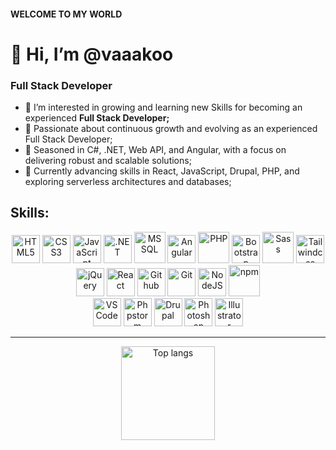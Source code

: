 #### WELCOME TO MY WORLD
# 👋 Hi, I’m @vaaakoo
### Full Stack Developer

- 👀 I’m interested in growing and learning new Skills for becoming an experienced **Full Stack Developer;**
- 👀 Passionate about continuous growth and evolving as an experienced Full Stack Developer;
- 💼 Seasoned in C#, .NET, Web API, and Angular, with a focus on delivering robust and scalable solutions;
- 🌱 Currently advancing skills in React, JavaScript, Drupal, PHP, and exploring serverless architectures and databases;


## Skills:
<div align="center">
  <img alt="HTML5" src="https://cdn.jsdelivr.net/gh/devicons/devicon/icons/html5/html5-original.svg" width="45">
  <img alt="CSS3" src="https://cdn.jsdelivr.net/gh/devicons/devicon/icons/css3/css3-original.svg" width="45">
  <img alt="JavaScript" src="https://cdn.jsdelivr.net/gh/devicons/devicon/icons/javascript/javascript-original.svg" width="45">
  <img alt=".NET" src="https://cdn.jsdelivr.net/gh/devicons/devicon/icons/dotnetcore/dotnetcore-original.svg" width="45">
  <img alt="MS SQL" src="https://assets-global.website-files.com/601064f495f4b4967f921aa9/632b60f8c1aa184a0e5766d9_202209-ms-sql-icon-3x-p-800.png"  width="50"; height="50">
  <img alt="Angular" src="https://cdn.jsdelivr.net/gh/devicons/devicon/icons/angularjs/angularjs-original.svg" width="45">
  <img alt="PHP" src="https://cdn.jsdelivr.net/gh/devicons/devicon/icons/php/php-plain.svg" width="50">
  <img alt="Bootstrap" src="https://cdn.jsdelivr.net/gh/devicons/devicon/icons/bootstrap/bootstrap-original.svg" width="45">
  <img alt="Sass" src="https://cdn.jsdelivr.net/gh/devicons/devicon/icons/sass/sass-original.svg" width="50">
  <img alt="Tailwindcss" src="https://cdn.jsdelivr.net/gh/devicons/devicon/icons/tailwindcss/tailwindcss-plain.svg" width="45">  
  <img alt="jQuery" src="https://cdn.jsdelivr.net/gh/devicons/devicon/icons/jquery/jquery-plain-wordmark.svg" width="45">
  <img alt="React" src="https://cdn.jsdelivr.net/gh/devicons/devicon/icons/react/react-original.svg" width="45">
  <img alt="Github" src="https://cdn.jsdelivr.net/gh/devicons/devicon/icons/github/github-original.svg" width="45">
  <img alt="Git" src="https://cdn.jsdelivr.net/gh/devicons/devicon/icons/git/git-original.svg" width="45">
  <img alt="NodeJS" src="https://cdn.jsdelivr.net/gh/devicons/devicon/icons/nodejs/nodejs-original.svg" width="45">
  <img alt="npm" src="https://cdn.jsdelivr.net/gh/devicons/devicon/icons/npm/npm-original-wordmark.svg" width="50">
</div>
<div align="center">
  <img alt="VS Code" src="https://cdn.jsdelivr.net/gh/devicons/devicon/icons/vscode/vscode-original-wordmark.svg" width="45">
  <img alt="Phpstorm" src="https://cdn.jsdelivr.net/gh/devicons/devicon/icons/phpstorm/phpstorm-original-wordmark.svg" width="45">
  <img alt="Drupal" src="https://cdn.jsdelivr.net/gh/devicons/devicon/icons/drupal/drupal-original-wordmark.svg" width="45"/>
  <img alt="Photoshop" src="https://cdn.jsdelivr.net/gh/devicons/devicon/icons/photoshop/photoshop-line.svg" width="45">
  <img alt="Illustrator" src="https://cdn.jsdelivr.net/gh/devicons/devicon/icons/illustrator/illustrator-plain.svg" width="45">
</div>
<hr>  

<div align="center"> 
  <img height=150  src="https://github-readme-stats.vercel.app/api?username=vaaakoo&hide=prs,issues,contribs&show_icons=true&theme=tokyonight" alt="Top langs" />
</div>


